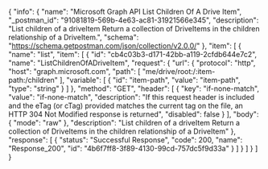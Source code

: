 {
  "info": {
    "name": "Microsoft Graph API List Children Of A Drive Item",
    "_postman_id": "91081819-569b-4e63-ac81-31921566e345",
    "description": "List children of a driveItem Return a collection of DriveItems in the children relationship of a DriveItem.",
    "schema": "https://schema.getpostman.com/json/collection/v2.0.0/"
  },
  "item": [
    {
      "name": "list",
      "item": [
        {
          "id": "cb4c03b3-d171-42bb-a119-2cfdb644e7c2",
          "name": "ListChildrenOfADriveItem",
          "request": {
            "url": {
              "protocol": "http",
              "host": "graph.microsoft.com",
              "path": [
                "me/drive/root:/:item-path:/children"
              ],
              "variable": [
                {
                  "id": "item-path",
                  "value": "item-path",
                  "type": "string"
                }
              ]
            },
            "method": "GET",
            "header": [
              {
                "key": "if-none-match",
                "value": "if-none-match",
                "description": "If this request header is included and the eTag (or cTag) provided matches the current tag on the file, an HTTP 304 Not Modified response is returned",
                "disabled": false
              }
            ],
            "body": {
              "mode": "raw"
            },
            "description": "List children of a driveItem Return a collection of DriveItems in the children relationship of a DriveItem"
          },
          "response": [
            {
              "status": "Successful Response",
              "code": 200,
              "name": "Response_200",
              "id": "4b6f7ff8-3f89-4130-99cd-757dc5f9d33a"
            }
          ]
        }
      ]
    }
  ]
}
